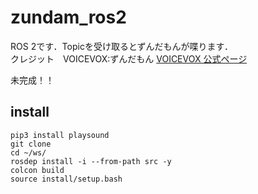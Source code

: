 # zundam_ros2
ROS 2です．Topicを受け取るとずんだもんが喋ります．</br>
クレジット　VOICEVOX:ずんだもん [VOICEVOX 公式ページ](https://voicevox.hiroshiba.jp/)</br>

未完成！！

## install
```
pip3 install playsound
git clone
cd ~/ws/
rosdep install -i --from-path src -y
colcon build
source install/setup.bash
```
